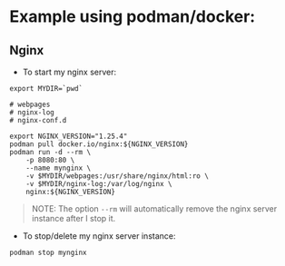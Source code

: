 # Example using podman/docker:

## Nginx
- To start my nginx server:
```
export MYDIR=`pwd`

# webpages
# nginx-log
# nginx-conf.d

export NGINX_VERSION="1.25.4"
podman pull docker.io/nginx:${NGINX_VERSION}
podman run -d --rm \
    -p 8080:80 \
    --name mynginx \
    -v $MYDIR/webpages:/usr/share/nginx/html:ro \
    -v $MYDIR/nginx-log:/var/log/nginx \
    nginx:${NGINX_VERSION}
```

> NOTE:
> The option `--rm` will automatically remove the nginx server instance after I stop it.

- To stop/delete my nginx server instance:

```
podman stop mynginx
```

